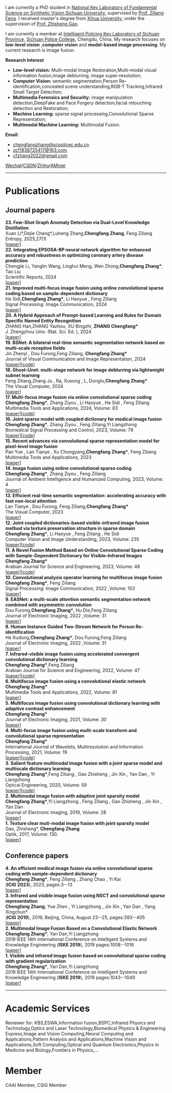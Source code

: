 
I am currently a PhD student in [National Key Laboratory of Fundamental Science on Synthetic Vision](https://vs.scu.edu.cn/),[Sichuan University](https://www.scu.edu.cn/), supervised by [Prof. Ziliang Feng](https://vs.scu.edu.cn/info/1062/1368.htm). I received master's degree from [Xihua University](https://www.xhu.edu.cn/), under the supervision of [Prof. Zhisheng Gao](https://teacher.xhu.edu.cn/jsj/gzs/list.psp).

I am currently a member at [Intelligent Policing Key Laboratory of Sichuan Province](https://ipklsc.scpolicec.edu.cn/index.htm), [Sichuan Police College](https://www.scpolicec.edu.cn/), Chengdu, China. My research focuses on **low-level vision** ,**computer vision** and **model-based image processing**. My current research is image fusion. 

**Research Interest**
+ **Low-level vision:** Multi-modal Image Restoration,Multi-modal visual information fusion,image deblurring, image super-resolution;
+ **Computer Vision:** semantic segmentation,Person Re-identification,concealed scene understanding,RGB-T Tracking,Infrared Small Target Detection;
+ **Multimedia Forensics and Security:** image manipulation detection,DeepFake and Face Forgery detection,facial retouching detection and Restoration;
+ **Machine Learning:** sparse signal processing,Convolutional Sparse Representation;
+ **Multimodal Machine Learning:** Multimodal Fusion.


**Email:**  
+ chengfangzhang@scpolicec.edu.cn
+ zcf1838725417@163.com
+ cfzhang2022@gmail.com

[Wechat](../images/wechatimage.jpg)/[CSDN](https://blog.csdn.net/qq_15951093)/[Zhihu](https://www.zhihu.com/people/a-fang-77-73)/[AMiner](https://www.aminer.cn/profile/54489c1adabfae8575916ab3)<br>  

---
# Publications

## Journal papers

<div class="papers-container papers-selected">


<div class="publication media paperhi">
<div class="media-body">
      <b>23. Few-Shot Graph Anomaly Detection via Dual-Level Knowledge Distillation</b><br>
      Xuan Li*,Dejie Cheng*,Luheng Zhang,<strong><b>Chengfang Zhang</b></strong>, Feng Ziliang <br/>
    Entropy, 2025,27(1) <br/>
 [<a href="https://doi.org/10.3390/e27010028">paper</a>]
   </div>
</div>

<div class="publication media paperhi">
<div class="media-body">
      <b>22. Integrating EPSOSA-BP neural network algorithm for enhanced accuracy and robustness in optimizing coronary artery disease prediction</b><br>
      Chengjie Li, Yanglin Wang, Linghui Meng, Wen Zhong,<strong><b>Chengfang Zhang*</b></strong>, Tao Liu <br/>
    Scientific Reports, 2024 <br/>
 [<a href="https://doi.org/10.1038/s41598-024-82184-2">paper</a>]
   </div>
</div>

<div class="publication media paperhi">
<div class="media-body">
      <b>21. Improved multi-focus image fusion using online convolutional sparse coding based on sample-dependent dictionary</b><br>
      He Sidi,<strong><b>Chengfang Zhang*</b></strong>, Li Haoyue  , Feng Ziliang <br/>
     Signal Processing: Image Communication, 2024 <br/>
 [<a href="https://doi.org/10.1016/j.image.2024.117213">paper</a>]
   </div>
</div>


<div class="publication media paperhi">
<div class="media-body">
      <b>20. A Hybrid Approach of Prompt-based Learning and Rules for Domain Specific Named Entity Recognition</b><br>
     ZHANG Han,ZHANG Yazhou, XU Bingzhi, <strong><b>ZHANG Chengfang*</b></strong> <br/>
     J. Zhengzhou Univ. (Nat. Sci. Ed. ), 2024 <br/>
 [<a href="https://doi.org/10.13705/j.issn.1671-6841.2024040">paper</a>]
   </div>
</div>

<div class="publication media paperhi">
<div class="media-body">
      <b>19. BSNet: A bilateral real-time semantic segmentation network based on multi-scale receptive fields</b><br>
     Jin Zhenyi , Dou Furong,Feng Ziliang, <strong><b>Chengfang Zhang*</b></strong> <br/>
     Journal of Visual Communication and Image Representation, 2024 <br/>
 [<a href="https://doi.org/10.1016/j.jvcir.2024.104188">paper</a>][<a href="https://github.com/aliercat/BSNet">code</a>]
   </div>
</div>


<div class="publication media paperhi">
<div class="media-body">
      <b>18. Ghost-Unet: multi-stage network for image deblurring via lightweight subnet learning</b><br>
       Feng Ziliang,Zhang Ju , Ra, Xusong , L, Donglu,<strong><b>Chengfang Zhang*</b></strong><br/>
     The Visual Computer, 2024 <br/>
 [<a href="https://doi.org/10.1007/s00371-024-03315-4">paper</a>]
   </div>
</div>

<div class="publication media paperhi">
<div class="media-body">
      <b>17. Multi-focus image fusion via online convolutional sparse coding</b><br>
      <strong><b>Chengfang Zhang*</b></strong>, Zhang Ziyou , Li Haoyue , He Sidi , Feng Ziliang <br/>
     Multimedia Tools and Applications, 2024, Volume: 83 <br/>
 [<a href="https://doi.org/10.1007/s11042-023-15972-z">paper</a>][<a href="https://github.com/ChengfangZhang117/OCSC">code</a>]
   </div>
</div>


<div class="publication media paperhi">
<div class="media-body">
      <b>16. Joint sparse model with coupled dictionary for medical image fusion</b><br>
      <strong><b>Chengfang Zhang*</b></strong>, Zhang Ziyou , Feng Ziliang,Yi Liangzhong <br/>
     Biomedical Signal Processing and Control, 2023, Volume: 79 <br/>
 [<a href="https://doi.org/10.1016/j.bspc.2022.104030">paper</a>][<a href="https://github.com/ChengfangZhang117/CDL-MM">code</a>]
   </div>
</div>

<div class="publication media paperhi">
<div class="media-body">
      <b>15. Recent advances via convolutional sparse representation model for pixel-level image fusion</b><br>
     Pan Yue , Lan Tianye , Xu Chongyang,<strong><b>Chengfang Zhang*</b></strong>, Feng Ziliang<br/>
     Multimedia Tools and Applications, 2023 <br/>
 [<a href="https://doi.org/10.1007/s11042-023-17584-z">paper</a>]
   </div>
</div>

<div class="publication media paperhi">
<div class="media-body">
      <b>14. Image fusion using online convolutional sparse coding</b><br>
     <strong><b>Chengfang Zhang*</b></strong>, Zhang Ziyou , Feng Ziliang<br/>
     Journal of Ambient Intelligence and Humanized Computing, 2023, Volume: 4 <br/>
 [<a href="https://doi.org/10.1007/s12652-022-03822-z">paper</a>]
   </div>
</div>

<div class="publication media paperhi">
<div class="media-body">
      <b>13. Efficient real-time semantic segmentation: accelerating accuracy with fast non-local attention</b><br>
      Lan Tianye , Dou Furong, Feng Ziliang,<strong><b>Chengfang Zhang*</b></strong><br/>
     The Visual Computer, 2023 <br/>
 [<a href="https://doi.org/10.1007/s00371-023-03135-y">paper</a>]
   </div>
</div>

<div class="publication media paperhi">
<div class="media-body">
      <b>12. Joint coupled dictionaries-based visible-infrared image fusion method via texture preservation structure in sparse domain</b><br>
      <strong><b>Chengfang Zhang*</b></strong>, Li Haoyue  , Feng Ziliang , He Sidi<br/>
     Computer Vision and Image Understanding, 2023, Volume: 235 <br/>
 [<a href="https://doi.org/10.1016/j.cviu.2023.103781">paper</a>][<a href="https://github.com/ChengfangZhang117/CDL_ksvdiv_joint">code</a>]
   </div>
</div>

<div class="publication media paperhi">
<div class="media-body">
      <b>11. A Novel Fusion Method Based on Online Convolutional Sparse Coding with Sample-Dependent Dictionary for Visible–Infrared Images</b><br>
      <strong><b>Chengfang Zhang*</b></strong> <br/>
      Arabian Journal for Science and Engineering, 2023, Volume: 48 <br/>
 [<a href="https://doi.org/10.1007/s13369-023-07716-w">paper</a>][<a href="https://github.com/ChengfangZhang117/scsc">code</a>]
   </div>
</div>


<div class="publication media paperhi">
<div class="media-body">
      <b>10. Convolutional analysis operator learning for multifocus image fusion</b><br>
     <strong><b>Chengfang Zhang*</b></strong>, Feng Ziliang<br/>
     Signal Processing: Image Communication, 2022 ,Volume: 103<br/>
 [<a href="https://doi.org/10.1016/j.image.2022.116632">paper</a>]
   </div>
</div>

<div class="publication media paperhi">
<div class="media-body">
      <b>9. EASNet: a multi-scale attention semantic segmentation network combined with asymmetric convolution</b><br>
     Dou Furong,<strong><b>Chengfang Zhang*</b></strong>,  Hu Die,Feng Ziliang<br/>
    Journal of Electronic Imaging, 2022 ,Volume: 31<br/>
 [<a href="https://doi.org/10.1117/1.JEI.31.4.043034">paper</a>]
   </div>
</div>

<div class="publication media paperhi">
<div class="media-body">
      <b>8. Human Instance Guided Two-Stream Network for Person Re-identification</b><br>
     He Xudong,<strong><b>Chengfang Zhang*</b></strong>,  Dou Furong,Feng Ziliang<br/>
    Journal of Electronic Imaging, 2022 ,Volume: 31<br/>
 [<a href="https://doi.org/10.1117/1.JEI.31.5.053032">paper</a>]
   </div>
</div>

<div class="publication media paperhi">
<div class="media-body">
      <b>7. Infrared-visible image fusion using accelerated convergent convolutional dictionary learning</b><br>
      <strong><b>Chengfang Zhang*</b></strong>,Feng Ziliang <br/>
      Arabian Journal for Science and Engineering, 2022, Volume: 47 <br/>
 [<a href="https://doi.org/10.1007/s13369-021-06380-2">paper</a>][<a href="https://github.com/ChengfangZhang117/CDL-ACE-Infrared-visible-image-fusion">code</a>]
   </div>
</div>



<div class="publication media paperhi">
<div class="media-body">
      <b>6. Multifocus image fusion using a convolutional elastic network</b><br>
      <strong><b>Chengfang Zhang*</b></strong> <br/>
      Multimedia Tools and Applications, 2022, Volume: 81 <br/>
 [<a href="https://doi.org/10.1007/s11042-021-11362-5">paper</a>]
   </div>
</div>

<div class="publication media paperhi">
<div class="media-body">
      <b>5. Multifocus image fusion using convolutional dictionary learning with adaptive contrast enhancement</b><br>
      <strong><b>Chengfang Zhang*</b></strong> <br/>
      Journal of Electronic Imaging, 2021, Volume: 30 <br/>
 [<a href="https://doi.org/10.1117/1.JEI.30.5.053016">paper</a>]
   </div>
</div>

 <div class="publication media paperhi">
  <div class="media-body">
      <b>4. Multi-focus image fusion using multi-scale transform and convolutional sparse representation</b><br>
      <strong><b>Chengfang Zhang*</b></strong> <br/>
      International Journal of Wavelets, Multiresolution and Information Processing, 2021, Volume: 19 <br/>
 [<a href="https://doi.org/10.1142/S0219691320500617">paper</a>][<a href="https://github.com/ChengfangZhang117/mstcsr">code</a>]
   </div>
</div> 

 <div class="publication media paperhi">
  <div class="media-body">
      <b>3. Salient feature multimodal image fusion with a joint sparse model and multiscale dictionary learning</b><br>
      <strong><b>Chengfang Zhang*</b></strong>,Feng Ziliang , Gao Zhisheng , Jin Xin , Yan Dan , Yi Liangzhong <br/>
      Optical Engineering, 2020, Volume: 59 <br/>
 [<a href="https://doi.org/10.1117/1.OE.59.5.051402">paper</a>][<a href="https://github.com/ChengfangZhang117/MSR-RS-multimodal-image-fusion">code</a>]
   </div>
</div> 

 <div class="publication media paperhi">
 <div class="media-body">
      <b>2. Multimodal image fusion with adaptive joint sparsity model</b><br>
      <strong><b>Chengfang Zhang*</b></strong>,Yi Liangzhong , Feng Ziliang , Gao Zhisheng , Jin Xin , Yan Dan <br/>
      Journal of Electronic imaging, 2019, Volume: 28 <br/>
 [<a href="https://doi.org/10.1117/1.JEI.28.1.013043">paper</a>]
   </div>
</div> 	
 
 <div class="publication media paperhi">
     <div class="media-body">
      <b>1. Texture clear muti-modal image fusion with joint sparsity model</b><br>
      Gao, Zhisheng*, <strong><b>Chengfang Zhang</b></strong> <br/>
      Optik, 2017, Volume: 130. <br/>
      [<a href="https://doi.org/10.1016/j.ijleo.2016.09.126">paper</a>]
   </div>
</div>  
</div>


## Conference papers

<div class="papers-container papers-selected">



<div class="publication media paperhi">
   <div class="media-body">
	   <b>4. An efficient medical image fusion via online convolutional sparse coding with sample-dependent dictionary</b><br>
   	<strong><b>Chengfang Zhang*</b></strong>, Feng Ziliang , Zhang Chao , Yi Kai<br/>(<b>ICIG 2023</b>), 2023, pages:3--13<br/>
   	[<a href="https://doi.org/10.1007/978-3-031-46317-4_1">paper</a>]
   </div>
</div>

<div class="publication media paperhi">
   <div class="media-body">
	   <b>3. Infrared and visible image fusion using NSCT and convolutional sparse representation</b><br>
   	<strong><b>Chengfang Zhang</b></strong>, Yue Zhen , Yi Liangzhong , Jin Xin , Yan Dan , Yang Xingchun* <br/>(<b>ICIG 2019</b>), 2019, Beijing, China, August 23--25, pages:393--405<br/>
   	[<a href="https://doi.org/10.1007/978-3-030-34120-6_32">paper</a>]
   </div>
</div>

<div class="publication media paperhi">
   <div class="media-body">
	   <b>2. Multimodal Image Fusion Based on a Convolutional Elastic Network</b><br>
   	<strong><b>Chengfang Zhang*</b></strong>,  Yan Dan,Yi Liangzhong  <br/>
	   2019 IEEE 14th International Conference on Intelligent Systems and Knowledge Engineering (<b>ISKE 2019</b>), 2019 pages:1008--1016<br/>
   	[<a href="https://doi.org/10.1109/ISKE47853.2019.9170428">paper</a>]
   </div>
</div>

<div class="publication media paperhi">
   <div class="media-body">
	   <b>1. Visible and infrared image fusion based on convolutional sparse coding with gradient regularization</b><br>
   	<strong><b>Chengfang Zhang*</b></strong>,  Yan Dan,Yi Liangzhong  <br/>
	   2019 IEEE 14th International Conference on Intelligent Systems and Knowledge Engineering (<b>ISKE 2019</b>), 2019 pages:1043--1049<br/>
   	[<a href="https://doi.org/10.1109/ISKE47853.2019.9170365">paper</a>]
   </div>
</div>



</div>

---
# Academic Services

Reviewer for:
KBS,ESWA,Information fusion,BSPC,Infrared Physics and Technology,Optics and Laser Technology,Biomedical Physics & Engineering Express,Image and Vision Computing,Neural Computing and Applications,Pattern Analysis and Applications,Machine Vision and Applications,Soft Computing,Optical and Quantum Electronics,Physics in Medicine and Biology,Frontiers in Physics,...

# Member
CAAI Member, CSIG Member






